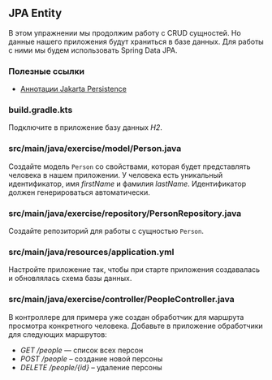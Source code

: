 ## JPA Entity

В этом упражнении мы продолжим работу с CRUD сущностей. Но данные нашего приложения будут храниться в базе данных. Для работы с ними мы будем использовать Spring Data JPA.

### Полезные ссылки

* [Аннотации Jakarta Persistence](https://jakarta.ee/specifications/persistence/3.0/apidocs/jakarta.persistence/jakarta/persistence/package-summary)

### build.gradle.kts

Подключите в приложение базу данных *H2*.

### src/main/java/exercise/model/Person.java

Создайте модель `Person` со свойствами, которая будет представлять человека в нашем приложении. У человека есть уникальный идентификатор, имя *firstName* и фамилия *lastName*. Идентификатор должен генерироваться автоматически.

### src/main/java/exercise/repository/PersonRepository.java

Создайте репозиторий для работы с сущностью `Person`.

### src/main/java/resources/application.yml

Настройте приложение так, чтобы при старте приложения создавалась и обновлялась схема базы данных.

### src/main/java/exercise/controller/PeopleController.java

В контроллере для примера уже создан обработчик для маршрута просмотра конкретного человека. Добавьте в приложение обработчики для следующих маршрутов:

* *GET /people* — список всех персон
* *POST /people* – создание новой персоны
* *DELETE /people/{id}* – удаление персоны
